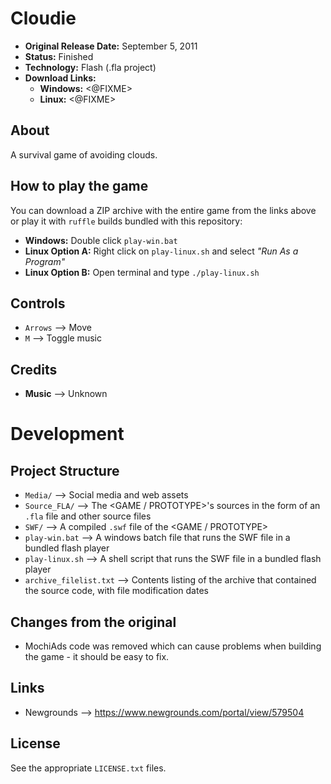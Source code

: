 # Cloudie

 - **Original Release Date:** September 5, 2011
 - **Status:** Finished
 - **Technology:** Flash (.fla project)
 - **Download Links:**
   - **Windows:** <@FIXME>
   - **Linux:** <@FIXME>


## About
A survival game of avoiding clouds.


## How to play the game
You can download a ZIP archive with the entire game from the links above
or play it with `ruffle` builds bundled with this repository:

 - **Windows:** Double click `play-win.bat`
 - **Linux Option A:** Right click on `play-linux.sh` and
   select *"Run As a Program"*
 - **Linux Option B:** Open terminal and type `./play-linux.sh`


## Controls
 - `Arrows` ⟶ Move
 - `M` ⟶ Toggle music


## Credits
- **Music** ⟶ Unknown


# Development
## Project Structure
 - `Media/` ⟶ Social media and web assets
 - `Source_FLA/` ⟶ The <GAME / PROTOTYPE>'s sources in the form of an `.fla` file
    and other source files
 - `SWF/` ⟶ A compiled `.swf` file of the <GAME / PROTOTYPE>
 - `play-win.bat` ⟶ A windows batch file that runs the SWF file in
   a bundled flash player
 - `play-linux.sh` ⟶ A shell script that runs the SWF file in
   a bundled flash player
 - `archive_filelist.txt` ⟶ Contents listing of the archive that contained the
   source code, with file modification dates


## Changes from the original
 - MochiAds code was removed which can cause problems when building the
   game - it should be easy to fix.


## Links
 - Newgrounds ⟶ https://www.newgrounds.com/portal/view/579504


## License
See the appropriate `LICENSE.txt` files.